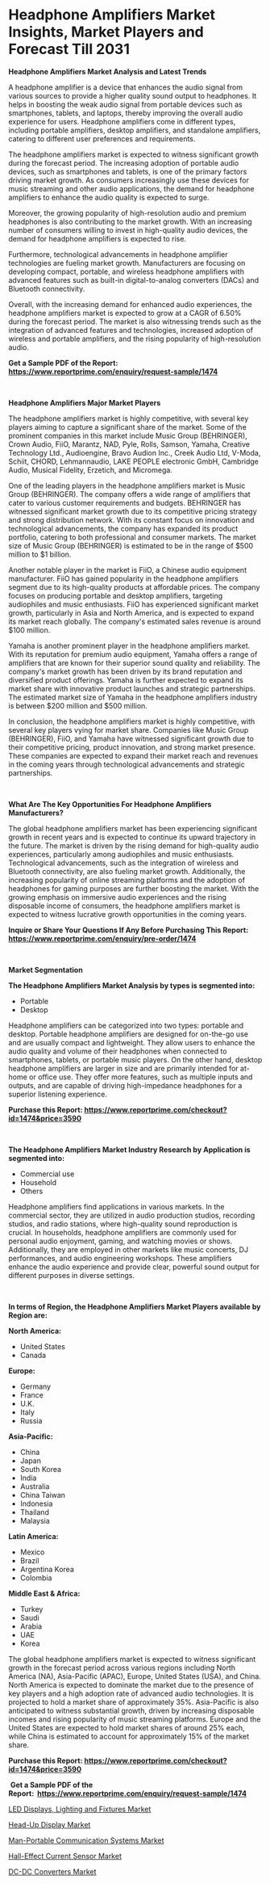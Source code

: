 <p><h1>Headphone Amplifiers Market Insights, Market Players and Forecast Till 2031</h1></p><p><strong>Headphone Amplifiers Market Analysis and Latest Trends</strong></p>
<p><p>A headphone amplifier is a device that enhances the audio signal from various sources to provide a higher quality sound output to headphones. It helps in boosting the weak audio signal from portable devices such as smartphones, tablets, and laptops, thereby improving the overall audio experience for users. Headphone amplifiers come in different types, including portable amplifiers, desktop amplifiers, and standalone amplifiers, catering to different user preferences and requirements.</p><p>The headphone amplifiers market is expected to witness significant growth during the forecast period. The increasing adoption of portable audio devices, such as smartphones and tablets, is one of the primary factors driving market growth. As consumers increasingly use these devices for music streaming and other audio applications, the demand for headphone amplifiers to enhance the audio quality is expected to surge.</p><p>Moreover, the growing popularity of high-resolution audio and premium headphones is also contributing to the market growth. With an increasing number of consumers willing to invest in high-quality audio devices, the demand for headphone amplifiers is expected to rise.</p><p>Furthermore, technological advancements in headphone amplifier technologies are fueling market growth. Manufacturers are focusing on developing compact, portable, and wireless headphone amplifiers with advanced features such as built-in digital-to-analog converters (DACs) and Bluetooth connectivity.</p><p>Overall, with the increasing demand for enhanced audio experiences, the headphone amplifiers market is expected to grow at a CAGR of 6.50% during the forecast period. The market is also witnessing trends such as the integration of advanced features and technologies, increased adoption of wireless and portable amplifiers, and the rising popularity of high-resolution audio.</p></p>
<p><strong>Get a Sample PDF of the Report:&nbsp; <a href="https://www.reportprime.com/enquiry/request-sample/1474">https://www.reportprime.com/enquiry/request-sample/1474</a></strong></p>
<p>&nbsp;</p>
<p><strong>Headphone Amplifiers Major Market Players</strong></p>
<p><p>The headphone amplifiers market is highly competitive, with several key players aiming to capture a significant share of the market. Some of the prominent companies in this market include Music Group (BEHRINGER), Crown Audio, FiiO, Marantz, NAD, Pyle, Rolls, Samson, Yamaha, Creative Technology Ltd., Audioengine, Bravo Audion Inc., Creek Audio Ltd, V-Moda, Schiit, CHORD, Lehmannaudio, LAKE PEOPLE electronic GmbH, Cambridge Audio, Musical Fidelity, Erzetich, and Micromega.</p><p>One of the leading players in the headphone amplifiers market is Music Group (BEHRINGER). The company offers a wide range of amplifiers that cater to various customer requirements and budgets. BEHRINGER has witnessed significant market growth due to its competitive pricing strategy and strong distribution network. With its constant focus on innovation and technological advancements, the company has expanded its product portfolio, catering to both professional and consumer markets. The market size of Music Group (BEHRINGER) is estimated to be in the range of $500 million to $1 billion.</p><p>Another notable player in the market is FiiO, a Chinese audio equipment manufacturer. FiiO has gained popularity in the headphone amplifiers segment due to its high-quality products at affordable prices. The company focuses on producing portable and desktop amplifiers, targeting audiophiles and music enthusiasts. FiiO has experienced significant market growth, particularly in Asia and North America, and is expected to expand its market reach globally. The company's estimated sales revenue is around $100 million.</p><p>Yamaha is another prominent player in the headphone amplifiers market. With its reputation for premium audio equipment, Yamaha offers a range of amplifiers that are known for their superior sound quality and reliability. The company's market growth has been driven by its brand reputation and diversified product offerings. Yamaha is further expected to expand its market share with innovative product launches and strategic partnerships. The estimated market size of Yamaha in the headphone amplifiers industry is between $200 million and $500 million.</p><p>In conclusion, the headphone amplifiers market is highly competitive, with several key players vying for market share. Companies like Music Group (BEHRINGER), FiiO, and Yamaha have witnessed significant growth due to their competitive pricing, product innovation, and strong market presence. These companies are expected to expand their market reach and revenues in the coming years through technological advancements and strategic partnerships.</p></p>
<p>&nbsp;</p>
<p><strong>What Are The Key Opportunities For Headphone Amplifiers Manufacturers?</strong></p>
<p><p>The global headphone amplifiers market has been experiencing significant growth in recent years and is expected to continue its upward trajectory in the future. The market is driven by the rising demand for high-quality audio experiences, particularly among audiophiles and music enthusiasts. Technological advancements, such as the integration of wireless and Bluetooth connectivity, are also fueling market growth. Additionally, the increasing popularity of online streaming platforms and the adoption of headphones for gaming purposes are further boosting the market. With the growing emphasis on immersive audio experiences and the rising disposable income of consumers, the headphone amplifiers market is expected to witness lucrative growth opportunities in the coming years.</p></p>
<p><strong>Inquire or Share Your Questions If Any Before Purchasing This Report: <a href="https://www.reportprime.com/enquiry/pre-order/1474">https://www.reportprime.com/enquiry/pre-order/1474</a></strong></p>
<p>&nbsp;</p>
<p><strong>Market Segmentation</strong></p>
<p><strong>The Headphone Amplifiers Market Analysis by types is segmented into:</strong></p>
<p><ul><li>Portable</li><li>Desktop</li></ul></p>
<p><p>Headphone amplifiers can be categorized into two types: portable and desktop. Portable headphone amplifiers are designed for on-the-go use and are usually compact and lightweight. They allow users to enhance the audio quality and volume of their headphones when connected to smartphones, tablets, or portable music players. On the other hand, desktop headphone amplifiers are larger in size and are primarily intended for at-home or office use. They offer more features, such as multiple inputs and outputs, and are capable of driving high-impedance headphones for a superior listening experience.</p></p>
<p><strong>Purchase this Report:&nbsp;<a href="https://www.reportprime.com/checkout?id=1474&price=3590">https://www.reportprime.com/checkout?id=1474&price=3590</a></strong></p>
<p>&nbsp;</p>
<p><strong>The Headphone Amplifiers Market Industry Research by Application is segmented into:</strong></p>
<p><ul><li>Commercial use</li><li>Household</li><li>Others</li></ul></p>
<p><p>Headphone amplifiers find applications in various markets. In the commercial sector, they are utilized in audio production studios, recording studios, and radio stations, where high-quality sound reproduction is crucial. In households, headphone amplifiers are commonly used for personal audio enjoyment, gaming, and watching movies or shows. Additionally, they are employed in other markets like music concerts, DJ performances, and audio engineering workshops. These amplifiers enhance the audio experience and provide clear, powerful sound output for different purposes in diverse settings.</p></p>
<p>&nbsp;</p>
<p><strong>In terms of Region, the Headphone Amplifiers Market Players available by Region are:</strong></p>
<p>
    <p> <strong> North America: </strong>
        <ul>
            <li>United States</li>
            <li>Canada</li>
        </ul>
        </p> 
    <p> <strong> Europe: </strong>
        <ul>
            <li>Germany</li>
            <li>France</li>
            <li>U.K.</li>
            <li>Italy</li>
            <li>Russia</li>
        </ul>
        </p> 
    <p> <strong> Asia-Pacific: </strong>
        <ul>
            <li>China</li>
            <li>Japan</li>
            <li>South Korea</li>
            <li>India</li>
            <li>Australia</li>
            <li>China Taiwan</li>
            <li>Indonesia</li>
            <li>Thailand</li>
            <li>Malaysia</li>
        </ul>
        </p> 
    <p> <strong> Latin America: </strong>
        <ul>
            <li>Mexico</li>
            <li>Brazil</li>
            <li>Argentina Korea</li>
            <li>Colombia</li>
        </ul>
        </p> 
    <p> <strong> Middle East & Africa: </strong>
        <ul>
            <li>Turkey</li>
            <li>Saudi</li>
            <li>Arabia</li>
            <li>UAE</li>
            <li>Korea</li>
        </ul>
    </p>
    </p>
<p><p>The global headphone amplifiers market is expected to witness significant growth in the forecast period across various regions including North America (NA), Asia-Pacific (APAC), Europe, United States (USA), and China. North America is expected to dominate the market due to the presence of key players and a high adoption rate of advanced audio technologies. It is projected to hold a market share of approximately 35%. Asia-Pacific is also anticipated to witness substantial growth, driven by increasing disposable incomes and rising popularity of music streaming platforms. Europe and the United States are expected to hold market shares of around 25% each, while China is estimated to account for approximately 15% of the market share.</p></p>
<p><strong>Purchase this Report: <a href="https://www.reportprime.com/checkout?id=1474&price=3590">https://www.reportprime.com/checkout?id=1474&price=3590</a></strong></p>
<p>&nbsp;<strong>Get a Sample PDF of the Report:&nbsp;&nbsp;<a href="https://www.reportprime.com/enquiry/request-sample/1474">https://www.reportprime.com/enquiry/request-sample/1474</a></strong></p>
<p><strong></strong></p>
<p><p><a href="https://github.com/kuntayevaz/Market-Research-Report-List-2/blob/main/led-displays-lighting-and-fixtures-market.md">LED Displays, Lighting and Fixtures Market</a></p><p><a href="https://github.com/Krish2023na/Market-Research-Report-List-2/blob/main/head-up-display-market.md">Head-Up Display Market</a></p><p><a href="https://github.com/kipkeeva/Market-Research-Report-List-2/blob/main/man-portable-communication-systems-market.md">Man-Portable Communication Systems Market</a></p><p><a href="https://github.com/zebdakicsin/Market-Research-Report-List-2/blob/main/hall-effect-current-sensor-market.md">Hall-Effect Current Sensor Market</a></p><p><a href="https://github.com/kholmovskayalyudmila/Market-Research-Report-List-2/blob/main/dc-dc-converters-market.md">DC-DC Converters Market</a></p></p>